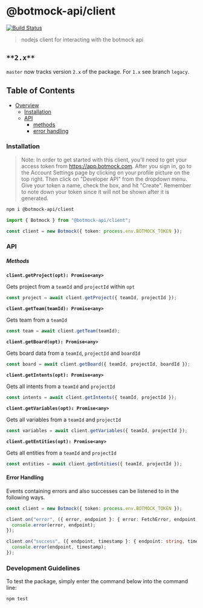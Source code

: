 # @botmock-api/client

[![Build Status](https://dev.azure.com/botmock/client/_apis/build/status/Botmock.botmock-js?branchName=master)](https://dev.azure.com/botmock/client/_build/latest?definitionId=3&branchName=master)

> nodejs client for interacting with the botmock api

## `**2.x**`

`master` now tracks version `2.x` of the package. For `1.x` see branch `legacy`.

## Table of Contents

* [Overview](#overview)
  * [Installation](#installation)
  * [API](#api)
    * [methods](#methods)
    * [error handling](#error-handling)

### Installation

> Note: In order to get started with this client, you'll need to get your access token from https://app.botmock.com. After you sign in, go to the Account Settings page by clicking on your profile picture on the top right. Then click on "Developer API" from the dropdown menu. Give your token a name, check the box, and hit "Create". Remember to note down your token since it will not be shown after it is generated.

```bash
npm i @botmock-api/client
```

```ts
import { Botmock } from "@botmock-api/client";

const client = new Botmock({ token: process.env.BOTMOCK_TOKEN });
```

### API

##### Methods

**`client.getProject(opt): Promise<any>`**

Gets project from a `teamId` and `projectId` within `opt`

```ts
const project = await client.getProject({ teamId, projectId });
```

**`client.getTeam(teamId): Promise<any>`**

Gets team from a `teamId`

```ts
const team = await client.getTeam(teamId);
```

**`client.getBoard(opt): Promise<any>`**

Gets board data from a `teamId`, `projectId` and `boardId`

```ts
const board = await client.getBoard({ teamId, projectId, boardId });
```

**`client.getIntents(opt): Promise<any>`**

Gets all intents from a `teamId` and `projectId`

```ts
const intents = await client.getIntents({ teamId, projectId });
```

**`client.getVariables(opt): Promise<any>`**

Gets all variables from a `teamId` and `projectId`

```ts
const variables = await client.getVariables({ teamId, projectId });
```

**`client.getEntities(opt): Promise<any>`**

Gets all entities from a `teamId` and `projectId`

```ts
const entities = await client.getEntities({ teamId, projectId });
```

#### Error Handling

Events containing errors and also successes can be listened to in the following ways.

```ts
const client = new Botmock({ token: process.env.BOTMOCK_TOKEN });

client.on("error", ({ error, endpoint }: { error: FetchError, endpoint: string }) => {
  console.error(error, endpoint);
});

client.on("success", ({ endpoint, timestamp }: { endpoint: string, timestamp: number }) => {
  console.error(endpoint, timestamp);
});
```

### Development Guidelines

To test the package, simply enter the command below into the command line:

```shell
npm test
```
